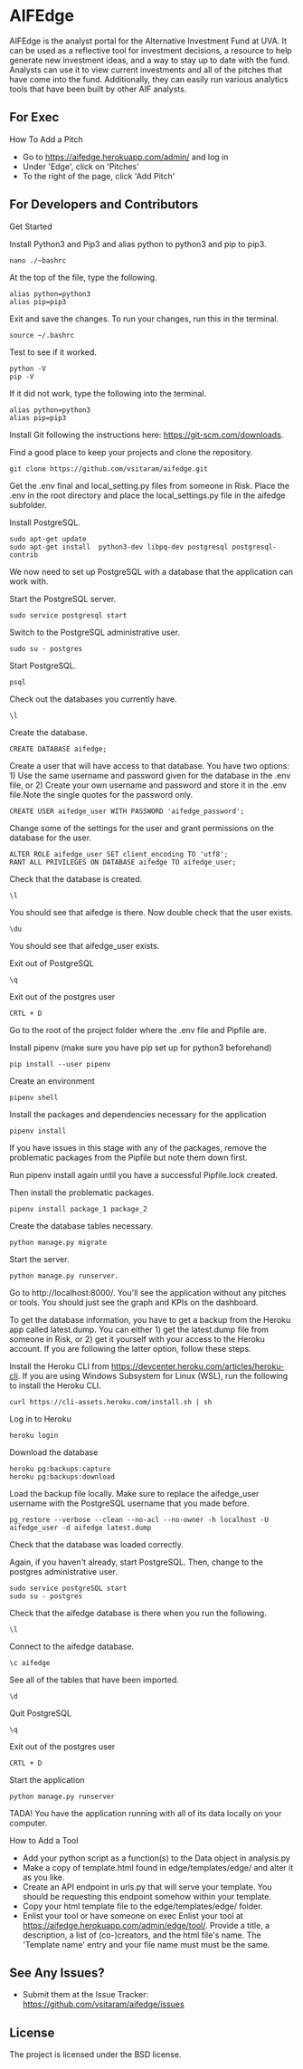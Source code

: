 AIFEdge
========

AIFEdge is the analyst portal for the Alternative Investment Fund at UVA. It can be used as a reflective tool for investment decisions, a resource to help generate new investment ideas, and a way to stay up to date with the fund. Analysts can use it to view current investments and all of the pitches that have come into the fund. Additionally, they can easily run various analytics tools that have been built by other AIF analysts.


For Exec
--------

How To Add a Pitch
- Go to https://aifedge.herokuapp.com/admin/ and log in
- Under 'Edge', click on 'Pitches'
- To the right of the page, click 'Add Pitch'

For Developers and Contributors
------------

Get Started

Install Python3 and Pip3 and alias python to python3 and pip to pip3.
     
    nano ./~bashrc

At the top of the file, type the following.

    alias python=python3
    alias pip=pip3

Exit and save the changes. To run your changes, run this in the terminal.

    source ~/.bashrc

Test to see if it worked.

    python -V
    pip -V

If it did not work, type the following into the terminal.

    alias python=python3
    alias pip=pip3

Install Git following the instructions here: https://git-scm.com/downloads.

Find a good place to keep your projects and clone the repository.

    git clone https://github.com/vsitaram/aifedge.git

Get the .env final and local_setting.py files from someone in Risk. Place the .env in the root directory and place the local_settings.py file in the aifedge subfolder.

Install PostgreSQL.

    sudo apt-get update
    sudo apt-get install  python3-dev libpq-dev postgresql postgresql-contrib

We now need to set up PostgreSQL with a database that the application can work with. 

Start the PostgreSQL server.

    sudo service postgresql start

Switch to the PostgreSQL administrative user.

    sudo su - postgres

Start PostgreSQL.

    psql

Check out the databases you currently have.

    \l

Create the database.

    CREATE DATABASE aifedge;

Create a user that will have access to that database. You have two options: 1) Use the same username and password given for the database in the .env file, or 2) Create your own username and password and store it in the .env file.Note the single quotes for the password only.

    CREATE USER aifedge_user WITH PASSWORD 'aifedge_password';

Change some of the settings for the user and grant permissions on the database for the user.

    ALTER ROLE aifedge_user SET client_encoding TO 'utf8';
    RANT ALL PRIVILEGES ON DATABASE aifedge TO aifedge_user;

Check that the database is created.

    \l

You should see that aifedge is there. Now double check that the user exists.

    \du

You should see that aifedge_user exists.

Exit out of PostgreSQL

    \q

Exit out of the postgres user

    CRTL + D

Go to the root of the project folder where the .env file and Pipfile are. 

Install pipenv (make sure you have pip set up for python3 beforehand)

    pip install --user pipenv

Create an environment

    pipenv shell

Install the packages and dependencies necessary for the application

    pipenv install

If you have issues in this stage with any of the packages, remove the problematic packages from the Pipfile but note them down first.

Run pipenv install again until you have a successful Pipfile.lock created. 

Then install the problematic packages.

    pipenv install package_1 package_2

Create the database tables necessary.

    python manage.py migrate

Start the server.

    python manage.py runserver.

Go to http://localhost:8000/. You'll see the application without any pitches or tools. You should just see the graph and KPIs on the dashboard.

To get the database information, you have to get a backup from the Heroku app called latest.dump. You can either 1) get the latest.dump file from someone in Risk, or 2) get it yourself with your access to the Heroku account. If you are following the latter option, follow these steps.

Install the Heroku CLI from https://devcenter.heroku.com/articles/heroku-cli. If you are using Windows Subsystem for Linux (WSL), run the following to install the Heroku CLI.

    curl https://cli-assets.heroku.com/install.sh | sh

Log in to Heroku

    heroku login

Download the database

    heroku pg:backups:capture
    heroku pg:backups:download

Load the backup file locally. Make sure to replace the aifedge_user username with the PostgreSQL username that you made before.

    pg_restore --verbose --clean --no-acl --no-owner -h localhost -U aifedge_user -d aifedge latest.dump

Check that the database was loaded correctly.

Again, if you haven't already, start PostgreSQL. Then, change to the postgres administrative user.

    sudo service postgreSQL start
    sudo su - postgres

Check that the aifedge database is there when you run the following.

    \l

Connect to the aifedge database.

    \c aifedge

See all of the tables that have been imported.

    \d

Quit PostgreSQL

    \q

Exit out of the postgres user

    CRTL + D

Start the application

    python manage.py runserver

TADA! You have the application running with all of its data locally on your computer.

How to Add a Tool

- Add your python script as a function(s) to the Data object in analysis.py
- Make a copy of template.html found in edge/templates/edge/ and alter it as you like.
- Create an API endpoint in urls.py that will serve your template. You should be requesting this endpoint somehow within your template.
- Copy your html template file to the edge/templates/edge/ folder. 
- Enlist your tool or have someone on exec Enlist your tool at https://aifedge.herokuapp.com/admin/edge/tool/. Provide a title, a description, a list of (co-)creators, and the html file's name. The 'Template name' entry and your file name must must be the same.






See Any Issues?
----------

- Submit them at the Issue Tracker: https://github.com/vsitaram/aifedge/issues


License
-------

The project is licensed under the BSD license.
